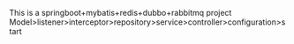 This is a springboot+mybatis+redis+dubbo+rabbitmq project 
Model>listener>interceptor>repository>service>controller>configuration>start
